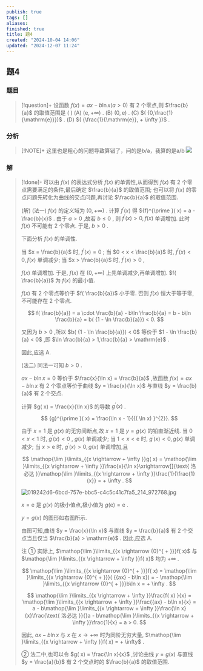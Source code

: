 ```yaml
---
publish: true
tags: []
aliases: 
finished: true
title: 题4
created: "2024-10-04 14:06"
updated: "2024-12-07 11:24"
---
```

## 题4
### 题目
> [!question]+
> 设函数 $f( x) = {ax} - b\ln x( {a > 0})$ 有 2 个零点,则 $\frac{b}{a}$ 的取值范围是 ( )
> (A) $( {\mathrm{e}, + \infty })$ . 
> (B) $( {0,\mathrm{e}})$ . 
> (C) $( {0,\frac{1}{\mathrm{e}}})$ . 
> (D) $( {\frac{1}{\mathrm{e}}, + \infty })$ .
### 分析
> [!NOTE]+
> 这里也是粗心的问题导致算错了，问的是b/a，我算的是a/b
> ![](https://img.hwenyi.live/202412071924866.webp)
### 解
> [!done]-
> 可以由 $f( x)$ 的表达式分析 $f( x)$ 的单调性,从而得到 $f( x)$ 有 2 个零点需要满足的条件,最后确定 $\frac{b}{a}$ 的取值范围; 也可以将 $f( x)$ 的零点问题先转化为曲线的交点问题,再讨论 $\frac{b}{a}$ 的取值范围.
> 
> (解) (法一) $f( x)$ 的定义域为 $( {0, + \infty })$ . 计算 ${f}^{\prime }( x)$ 得 ${f}^{\prime }( x) = a - \frac{b}{x}$ . 由于 $a > 0$ ,故若 $b \leq 0$ , 则 ${f}^{\prime }( x) > 0, f( x)$ 单调增加. 此时 $f( x)$ 不可能有 2 个零点. 于是, $b > 0$ .
> 
> 下面分析 $f( x)$ 的单调性.
> 
> 当 $x = \frac{b}{a}$ 时, ${f}^{\prime }( x) = 0$ ; 当 $0 < x < \frac{b}{a}$ 时, ${f}^{\prime }( x) < 0, f( x)$ 单调减少; 当 $x > \frac{b}{a}$ 时, ${f}^{\prime }( x) > 0$ ,
> 
> $f( x)$ 单调增加. 于是, $f( x)$ 在 $( {0, + \infty })$ 上先单调减少,再单调增加. $f( \frac{b}{a})$ 为 $f( x)$ 的最小值.
> 
> $f( x)$ 有 2 个零点等价于 $f( \frac{b}{a})$ 小于零. 否则 $f( x)$ 恒大于等于零,不可能存在 2 个零点.
> 
> $$
> f( \frac{b}{a}) = a \cdot \frac{b}{a} - b\ln \frac{b}{a} = b - b\ln \frac{b}{a} = b( {1 - \ln \frac{b}{a}}) < 0.
> $$
> 
> 又因为 $b > 0$ ,所以 $b( {1 - \ln \frac{b}{a}}) < 0$ 等价于 $1 - \ln \frac{b}{a} < 0$ ,即 $\ln \frac{b}{a} > 1,\frac{b}{a} > \mathrm{e}$ .
> 
> 因此,应选 A.
> 
> (法二) 同法一可知 $b > 0$ .
> 
> ${ax} - b\ln x = 0$ 等价于 $\frac{x}{\ln x} = \frac{b}{a}$ ,故函数 $f( x) = {ax} - b\ln x$ 有 2 个零点等价于曲线 $y = \frac{x}{\ln x}$ 与直线 $y = \frac{b}{a}$ 有 2 个交点.
> 
> 计算 $g( x) = \frac{x}{\ln x}$ 的导数 ${g}^{\prime }( x)$ .
> 
> $$
> {g}^{\prime }( x) = \frac{\ln x - 1}{{( \ln x) }^{2}}.
> $$
> 
> 由于 $x = 1$ 是 $g( x)$ 的无穷间断点,故 $x = 1$ 是 $y = g( x)$ 的铅直渐近线. 当 $0 < x < 1$ 时, ${g}^{\prime }( x) < 0$ , $g( x)$ 单调减少; 当 $1 < x < \mathrm{e}$ 时, ${g}^{\prime }( x) < 0, g( x)$ 单调减少; 当 $x > \mathrm{e}$ 时, ${g}^{\prime }( x) > 0, g( x)$ 单调增加,且
> 
> $$
> \mathop{\lim }\limits_{{x \rightarrow + \infty }}g( x) = \mathop{\lim }\limits_{{x \rightarrow + \infty }}\frac{x}{\ln x}\xrightarrow[]{\text{ 洛必达 }}\mathop{\lim }\limits_{{x \rightarrow + \infty }}\frac{1}{\frac{1}{x}} = + \infty .
> $$
> 
> ![019242d6-6bcd-757e-bbc5-c4c5c41c7fa5_214_972768.jpg](https://img.hwenyi.live/202409302017994.webp)
> 
> $x = \mathrm{e}$ 是 $g( x)$ 的极小值点,极小值为 $g( \mathrm{e}) = \mathrm{e}$ .
> 
> $y = g( x)$ 的图形如右图所示.
> 
> 由图可知,曲线 $y = \frac{x}{\ln x}$ 与直线 $y = \frac{b}{a}$ 有 2 个交点当且仅当 $\frac{b}{a} > \mathrm{e}$ . 因此,应选 A.
> 
> 注 ① 实际上, $\mathop{\lim }\limits_{{x \rightarrow {0}^{ + }}}f( x)$ 与 $\mathop{\lim }\limits_{{x \rightarrow + \infty }}f( x)$ 均为 $+ \infty$ .
> 
> $$
> \mathop{\lim }\limits_{{x \rightarrow {0}^{ + }}}f( x) = \mathop{\lim }\limits_{{x \rightarrow {0}^{ + }}}( {{ax} - b\ln x}) = - \mathop{\lim }\limits_{{x \rightarrow {0}^{ + }}}b\ln x = + \infty .
> $$
> 
> $$
> \mathop{\lim }\limits_{{x \rightarrow + \infty }}\frac{f( x) }{x} = \mathop{\lim }\limits_{{x \rightarrow + \infty }}\frac{{ax} - b\ln x}{x} = a - b\mathop{\lim }\limits_{{x \rightarrow + \infty }}\frac{\ln x}{x}\frac{\text{ 洛必达 }}{}a - b\mathop{\lim }\limits_{{x \rightarrow + \infty }}\frac{1}{x} = a > 0.
> $$
> 
> 因此, ${ax} - b\ln x$ 与 $x$ 在 $x \rightarrow + \infty$ 时为同阶无穷大量, $\mathop{\lim }\limits_{{x \rightarrow + \infty }}f( x) = + \infty$ .
> 
> ② 法二中,也可以令 $g( x) = \frac{\ln x}{x}$ ,讨论曲线 $y = g( x)$ 与直线 $y = \frac{a}{b}$ 有 2 个交点时的 $\frac{b}{a}$ 的取值范围.